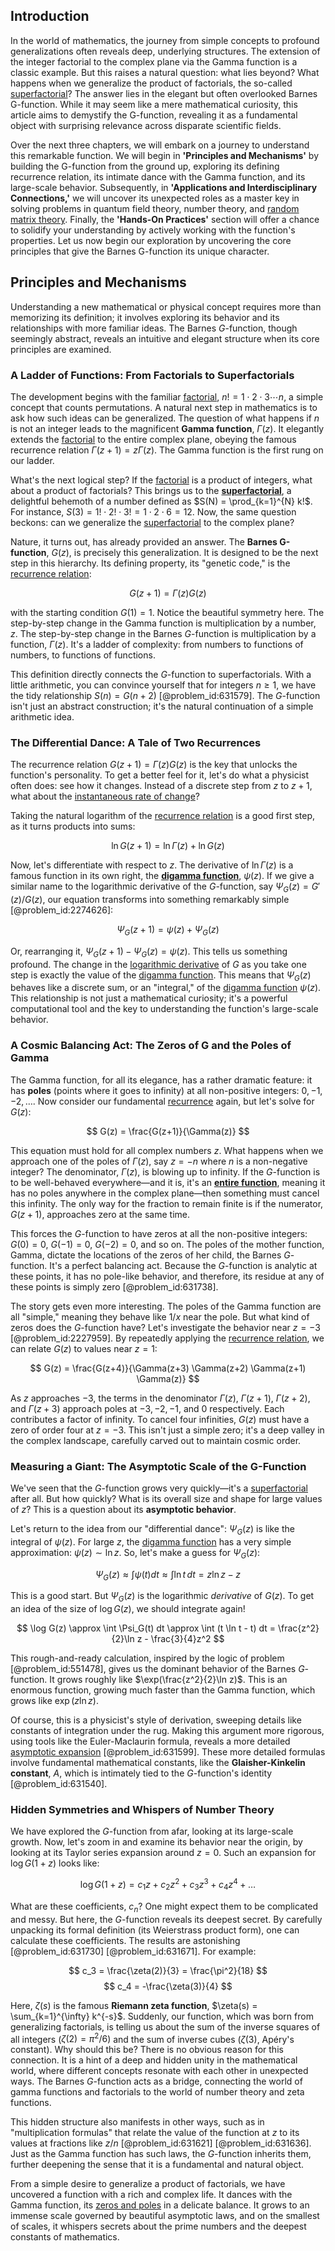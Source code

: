 ## Introduction
In the world of mathematics, the journey from simple concepts to profound generalizations often reveals deep, underlying structures. The extension of the integer factorial to the complex plane via the Gamma function is a classic example. But this raises a natural question: what lies beyond? What happens when we generalize the product of factorials, the so-called [superfactorial](@article_id:202770)? The answer lies in the elegant but often overlooked Barnes G-function. While it may seem like a mere mathematical curiosity, this article aims to demystify the G-function, revealing it as a fundamental object with surprising relevance across disparate scientific fields.

Over the next three chapters, we will embark on a journey to understand this remarkable function. We will begin in **'Principles and Mechanisms'** by building the G-function from the ground up, exploring its defining recurrence relation, its intimate dance with the Gamma function, and its large-scale behavior. Subsequently, in **'Applications and Interdisciplinary Connections,'** we will uncover its unexpected roles as a master key in solving problems in quantum field theory, number theory, and [random matrix theory](@article_id:141759). Finally, the **'Hands-On Practices'** section will offer a chance to solidify your understanding by actively working with the function's properties. Let us now begin our exploration by uncovering the core principles that give the Barnes G-function its unique character.

## Principles and Mechanisms

Understanding a new mathematical or physical concept requires more than memorizing its definition; it involves exploring its behavior and its relationships with more familiar ideas. The Barnes $G$-function, though seemingly abstract, reveals an intuitive and elegant structure when its core principles are examined.

### A Ladder of Functions: From Factorials to Superfactorials

The development begins with the familiar [factorial](@article_id:266143), $n! = 1 \cdot 2 \cdot 3 \cdots n$, a simple concept that counts permutations. A natural next step in mathematics is to ask how such ideas can be generalized. The question of what happens if $n$ is not an integer leads to the magnificent **Gamma function**, $\Gamma(z)$. It elegantly extends the [factorial](@article_id:266143) to the entire complex plane, obeying the famous recurrence relation $\Gamma(z+1) = z\Gamma(z)$. The Gamma function is the first rung on our ladder.

What's the next logical step? If the [factorial](@article_id:266143) is a product of integers, what about a product of factorials? This brings us to the **[superfactorial](@article_id:202770)**, a delightful behemoth of a number defined as $S(N) = \prod_{k=1}^{N} k!$. For instance, $S(3) = 1! \cdot 2! \cdot 3! = 1 \cdot 2 \cdot 6 = 12$. Now, the same question beckons: can we generalize the [superfactorial](@article_id:202770) to the complex plane?

Nature, it turns out, has already provided an answer. The **Barnes G-function**, $G(z)$, is precisely this generalization. It is designed to be the next step in this hierarchy. Its defining property, its "genetic code," is the [recurrence relation](@article_id:140545):

$$
G(z+1) = \Gamma(z)G(z)
$$

with the starting condition $G(1)=1$. Notice the beautiful symmetry here. The step-by-step change in the Gamma function is multiplication by a number, $z$. The step-by-step change in the Barnes $G$-function is multiplication by a function, $\Gamma(z)$. It's a ladder of complexity: from numbers to functions of numbers, to functions of functions.

This definition directly connects the $G$-function to superfactorials. With a little arithmetic, you can convince yourself that for integers $n \ge 1$, we have the tidy relationship $S(n) = G(n+2)$ [@problem_id:631579]. The $G$-function isn't just an abstract construction; it's the natural continuation of a simple arithmetic idea.

### The Differential Dance: A Tale of Two Recurrences

The recurrence relation $G(z+1) = \Gamma(z)G(z)$ is the key that unlocks the function's personality. To get a better feel for it, let's do what a physicist often does: see how it changes. Instead of a discrete step from $z$ to $z+1$, what about the [instantaneous rate of change](@article_id:140888)?

Taking the natural logarithm of the [recurrence relation](@article_id:140545) is a good first step, as it turns products into sums:

$$
\ln G(z+1) = \ln \Gamma(z) + \ln G(z)
$$

Now, let's differentiate with respect to $z$. The derivative of $\ln \Gamma(z)$ is a famous function in its own right, the **[digamma function](@article_id:173933)**, $\psi(z)$. If we give a similar name to the logarithmic derivative of the $G$-function, say $\Psi_G(z) = G'(z)/G(z)$, our equation transforms into something remarkably simple [@problem_id:2274626]:

$$
\Psi_G(z+1) = \psi(z) + \Psi_G(z)
$$

Or, rearranging it, $\Psi_G(z+1) - \Psi_G(z) = \psi(z)$. This tells us something profound. The change in the [logarithmic derivative](@article_id:168744) of $G$ as you take one step is exactly the value of the [digamma function](@article_id:173933). This means that $\Psi_G(z)$ behaves like a discrete sum, or an "integral," of the [digamma function](@article_id:173933) $\psi(z)$. This relationship is not just a mathematical curiosity; it's a powerful computational tool and the key to understanding the function's large-scale behavior.

### A Cosmic Balancing Act: The Zeros of G and the Poles of Gamma

The Gamma function, for all its elegance, has a rather dramatic feature: it has **poles** (points where it goes to infinity) at all non-positive integers: $0, -1, -2, \dots$. Now consider our fundamental [recurrence](@article_id:260818) again, but let's solve for $G(z)$:

$$
G(z) = \frac{G(z+1)}{\Gamma(z)}
$$

This equation must hold for all complex numbers $z$. What happens when we approach one of the poles of $\Gamma(z)$, say $z=-n$ where $n$ is a non-negative integer? The denominator, $\Gamma(z)$, is blowing up to infinity. If the $G$-function is to be well-behaved everywhere—and it is, it's an **[entire function](@article_id:178275)**, meaning it has no poles anywhere in the complex plane—then something must cancel this infinity. The only way for the fraction to remain finite is if the numerator, $G(z+1)$, approaches zero at the same time.

This forces the $G$-function to have zeros at all the non-positive integers: $G(0)=0$, $G(-1)=0$, $G(-2)=0$, and so on. The poles of the mother function, Gamma, dictate the locations of the zeros of her child, the Barnes $G$-function. It's a perfect balancing act. Because the $G$-function is analytic at these points, it has no pole-like behavior, and therefore, its residue at any of these points is simply zero [@problem_id:631738].

The story gets even more interesting. The poles of the Gamma function are all "simple," meaning they behave like $1/x$ near the pole. But what kind of zeros does the $G$-function have? Let's investigate the behavior near $z=-3$ [@problem_id:2227959]. By repeatedly applying the [recurrence relation](@article_id:140545), we can relate $G(z)$ to values near $z=1$:

$$
G(z) = \frac{G(z+4)}{\Gamma(z+3) \Gamma(z+2) \Gamma(z+1) \Gamma(z)}
$$

As $z$ approaches $-3$, the terms in the denominator $\Gamma(z)$, $\Gamma(z+1)$, $\Gamma(z+2)$, and $\Gamma(z+3)$ approach poles at $-3, -2, -1,$ and $0$ respectively. Each contributes a factor of infinity. To cancel four infinities, $G(z)$ must have a zero of order four at $z=-3$. This isn't just a simple zero; it's a deep valley in the complex landscape, carefully carved out to maintain cosmic order.

### Measuring a Giant: The Asymptotic Scale of the G-Function

We've seen that the $G$-function grows very quickly—it's a [superfactorial](@article_id:202770) after all. But how quickly? What is its overall size and shape for large values of $z$? This is a question about its **asymptotic behavior**.

Let's return to the idea from our "differential dance": $\Psi_G(z)$ is like the integral of $\psi(z)$. For large $z$, the [digamma function](@article_id:173933) has a very simple approximation: $\psi(z) \sim \ln z$. So, let's make a guess for $\Psi_G(z)$:

$$
\Psi_G(z) \approx \int \psi(t) dt \approx \int \ln t \, dt = z \ln z - z
$$

This is a good start. But $\Psi_G(z)$ is the logarithmic *derivative* of $G(z)$. To get an idea of the size of $\log G(z)$, we should integrate again!

$$
\log G(z) \approx \int \Psi_G(t) dt \approx \int (t \ln t - t) dt = \frac{z^2}{2}\ln z - \frac{3}{4}z^2
$$

This rough-and-ready calculation, inspired by the logic of problem [@problem_id:551478], gives us the dominant behavior of the Barnes $G$-function. It grows roughly like $\exp(\frac{z^2}{2}\ln z)$. This is an enormous function, growing much faster than the Gamma function, which grows like $\exp(z \ln z)$.

Of course, this is a physicist's style of derivation, sweeping details like constants of integration under the rug. Making this argument more rigorous, using tools like the Euler-Maclaurin formula, reveals a more detailed [asymptotic expansion](@article_id:148808) [@problem_id:631599]. These more detailed formulas involve fundamental mathematical constants, like the **Glaisher-Kinkelin constant**, $A$, which is intimately tied to the $G$-function's identity [@problem_id:631540].

### Hidden Symmetries and Whispers of Number Theory

We have explored the $G$-function from afar, looking at its large-scale growth. Now, let's zoom in and examine its behavior near the origin, by looking at its Taylor series expansion around $z=0$. Such an expansion for $\log G(1+z)$ looks like:

$$
\log G(1+z) = c_1 z + c_2 z^2 + c_3 z^3 + c_4 z^4 + \dots
$$

What are these coefficients, $c_n$? One might expect them to be complicated and messy. But here, the $G$-function reveals its deepest secret. By carefully unpacking its formal definition (its Weierstrass product form), one can calculate these coefficients. The results are astonishing [@problem_id:631730] [@problem_id:631671]. For example:

$$
c_3 = \frac{\zeta(2)}{3} = \frac{\pi^2}{18}
$$
$$
c_4 = -\frac{\zeta(3)}{4}
$$

Here, $\zeta(s)$ is the famous **Riemann zeta function**, $\zeta(s) = \sum_{k=1}^{\infty} k^{-s}$. Suddenly, our function, which was born from generalizing factorials, is telling us about the sum of the inverse squares of all integers ($\zeta(2)=\pi^2/6$) and the sum of inverse cubes ($\zeta(3)$, Apéry's constant). Why should this be? There is no obvious reason for this connection. It is a hint of a deep and hidden unity in the mathematical world, where different concepts resonate with each other in unexpected ways. The Barnes $G$-function acts as a bridge, connecting the world of gamma functions and factorials to the world of number theory and zeta functions.

This hidden structure also manifests in other ways, such as in "multiplication formulas" that relate the value of the function at $z$ to its values at fractions like $z/n$ [@problem_id:631621] [@problem_id:631636]. Just as the Gamma function has such laws, the $G$-function inherits them, further deepening the sense that it is a fundamental and natural object.

From a simple desire to generalize a product of factorials, we have uncovered a function with a rich and complex life. It dances with the Gamma function, its [zeros and poles](@article_id:176579) in a delicate balance. It grows to an immense scale governed by beautiful asymptotic laws, and on the smallest of scales, it whispers secrets about the prime numbers and the deepest constants of mathematics.